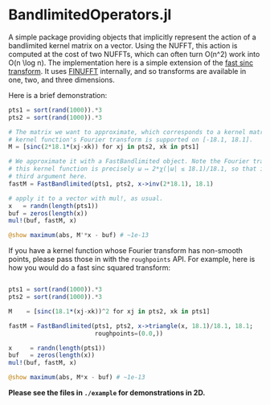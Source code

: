 
# BandlimitedOperators.jl

A simple package providing objects that implicitly represent the action of a
bandlimited kernel matrix on a vector. Using the NUFFT, this action is computed
at the cost of two NUFFTs, which can often turn O(n^2) work into O(n \log n).
The implementation here is a simple extension of the 
[fast sinc transform](https://msp.org/camcos/2006/1-1/camcos-v1-n1-p06-p.pdf).
It uses [FINUFFT](https://github.com/ludvigak/FINUFFT.jl) internally, and so
transforms are available in one, two, and three dimensions.

Here is a brief demonstration:
```julia
pts1 = sort(rand(1000)).*3
pts2 = sort(rand(1000)).*3

# The matrix we want to approximate, which corresponds to a kernel matrix whose
# kernel function's Fourier transform is supported on [-18.1, 18.1].
M = [sinc(2*18.1*(xj-xk)) for xj in pts2, xk in pts1]

# We approximate it with a FastBandlimited object. Note the Fourier transform of
# this kernel function is precisely ω ↦ 2*χ(|ω| ≤ 18.1)/18.1, so that is the
# third argument here.
fastM = FastBandlimited(pts1, pts2, x->inv(2*18.1), 18.1)

# apply it to a vector with mul!, as usual.
x   = randn(length(pts1))
buf = zeros(length(x))
mul!(buf, fastM, x)

@show maximum(abs, M'*x - buf) # ~1e-13
```

If you have a kernel function whose Fourier transform has non-smooth points,
please pass those in with the `roughpoints` API. For example, here is how you
would do a fast sinc squared transform:
```julia

pts1 = sort(rand(1000)).*3
pts2 = sort(rand(1000)).*3

M    = [sinc(18.1*(xj-xk))^2 for xj in pts2, xk in pts1]

fastM = FastBandlimited(pts1, pts2, x->triangle(x, 18.1)/18.1, 18.1; 
                        roughpoints=(0.0,))

x     = randn(length(pts1))
buf   = zeros(length(x))
mul!(buf, fastM, x)

@show maximum(abs, M*x - buf) # ~1e-13
```

**Please see the files in `./example` for demonstrations in 2D.**

